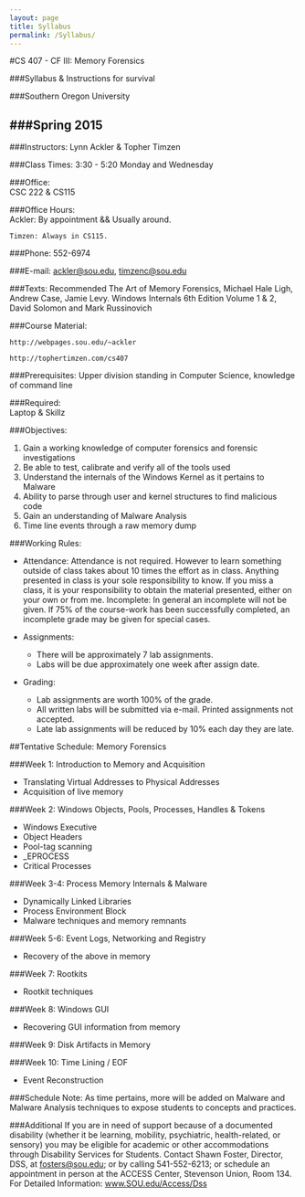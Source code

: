 ```yaml
---
layout: page
title: Syllabus
permalink: /Syllabus/
---
```


#CS 407 - CF III: Memory Forensics

###Syllabus & Instructions for survival
 
###Southern Oregon University

###Spring 2015
---
                                                                                   

###Instructors:
	Lynn Ackler & Topher Timzen

###Class Times:
	3:30 - 5:20 Monday and Wednesday

###Office:                
	 CSC 222 & CS115

###Office Hours:    
	Ackler:  By appointment && Usually around. 
				 
	Timzen: Always in CS115.
	

###Phone:
	552-6974

###E-mail:
	ackler@sou.edu, timzenc@sou.edu
 
###Texts: Recommended 
	The Art of Memory Forensics, Michael Hale Ligh, Andrew Case, Jamie Levy.
	Windows Internals 6th Edition Volume 1 & 2, David Solomon and Mark Russinovich
 
###Course Material:

	http://webpages.sou.edu/~ackler 
	
	http://tophertimzen.com/cs407
  
###Prerequisites:
	Upper division standing in Computer Science, knowledge of command line
 
###Required:	
	Laptop & Skillz
 
###Objectives:
1.	Gain a working knowledge of computer forensics and forensic investigations
2.	Be able to test, calibrate and verify all of the tools used
3.	Understand the internals of the Windows Kernel as it pertains to Malware
4.	Ability to parse through user and kernel structures to find malicious code
5.	Gain an understanding of Malware Analysis
6.	Time line events through a raw memory dump
         
###Working Rules:
- Attendance:
Attendance is not required.  However to learn something outside of class takes about 10 times the effort as in class.  Anything presented in class is your sole responsibility to know.  If you miss a class, it is your responsibility to obtain the material presented, either on your own or from me.
Incomplete:
In general an incomplete will not be given.  If 75% of the course-work has been successfully completed, an incomplete grade may be given for special cases.
- Assignments:
	- There will be approximately 7 lab assignments.
	- Labs will be due approximately one week after assign date.  
 
- Grading:
	- Lab assignments are worth 100% of the grade. 
	- All written labs will be submitted via e-mail. Printed assignments not accepted. 
	- Late lab assignments will be reduced by 10% each day they are late. 
	
##Tentative Schedule: Memory Forensics
 
###Week 1:         Introduction to Memory and Acquisition
- Translating Virtual Addresses  to Physical Addresses
- Acquisition of live memory	

###Week 2:         Windows Objects, Pools, Processes, Handles & Tokens
- Windows Executive
- Object Headers
- Pool-tag scanning
- _EPROCESS
- Critical Processes

###Week 3-4:     Process Memory Internals & Malware
- Dynamically Linked Libraries
- Process Environment Block
- Malware techniques and memory remnants    

###Week 5-6:      Event Logs, Networking and Registry

- Recovery of the above in memory        
                                                         
###Week 7:       Rootkits

- Rootkit techniques       

###Week 8:      Windows GUI

- Recovering GUI information from memory

###Week 9:	     Disk Artifacts in Memory	
	
###Week 10:       Time Lining / EOF
- Event Reconstruction 

###Schedule Note: As time pertains, more will be added on Malware and Malware Analysis techniques to expose students to concepts and practices. 
 
###Additional 
If you are in need of support because of a documented disability (whether it be learning, mobility, psychiatric, health-related, or sensory) you may be eligible for academic or other accommodations through Disability Services for Students.  Contact Shawn Foster, Director, DSS, at fosters@sou.edu; or by calling 541-552-6213; or schedule an appointment in person at the ACCESS Center, Stevenson Union, Room 134.  For Detailed Information: www.SOU.edu/Access/Dss



 
 

